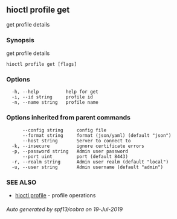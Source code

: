 ## hioctl profile get

get profile details

### Synopsis

get profile details

```
hioctl profile get [flags]
```

### Options

```
  -h, --help          help for get
  -i, --id string     profile id
  -n, --name string   profile name
```

### Options inherited from parent commands

```
      --config string     config file
      --format string     format (json/yaml) (default "json")
      --host string       Server to connect to
  -k, --insecure          ignore certificate errors
  -p, --password string   Admin user password
      --port uint         port (default 8443)
  -r, --realm string      Admin user realm (default "local")
  -u, --user string       Admin username (default "admin")
```

### SEE ALSO

* [hioctl profile](hioctl_profile.md)	 - profile operations

###### Auto generated by spf13/cobra on 19-Jul-2019
